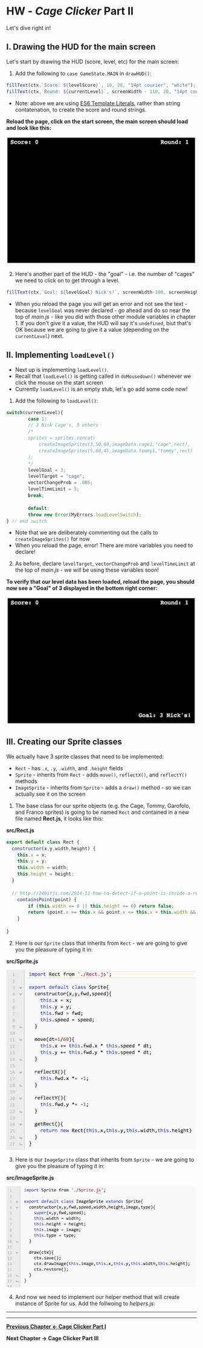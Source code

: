 # HW - *Cage Clicker* Part II

Let's dive right in!

## I. Drawing the HUD for the main screen

Let's start by drawing the HUD (score, level, etc) for the main screen:

1. Add the following to `case GameState.MAIN` in `drawHUD()`:

```js
fillText(ctx,`Score: ${levelScore}`, 10, 20, "14pt courier", "white");
fillText(ctx,`Round: ${currentLevel}`, screenWidth - 110, 20, "14pt courier", "white");
```

- Note: above we are using [ES6 Template Literals](https://developer.mozilla.org/en-US/docs/Web/JavaScript/Reference/Template_literals), rather than string contatenation, to create the score and round strings.

**Reload the page, click on the start screen, the main screen should load and look like this:**

![Screenshot](./_images/HW-cage-5.jpg)


2. Here's another part of the HUD - the "goal" - i.e. the number of "cages" we need to click on to get through a level.

```js
fillText(ctx,`Goal: ${levelGoal} Nick's!`, screenWidth-180, screenHeight-20, "14pt courier", "white");
```

- When you reload the page you will get an error and not see the text - because `levelGoal` was never declared - go ahead and do so near the top of *main.js* - like you did with those other module variables in chapter 1. If you don't give it a value, the HUD will say it's `undefined`, biut that's OK because we are going to give it a value (depending on the `currentLevel`) next.

## II. Implementing `loadLevel()`

- Next up is implementing `loadLevel()`.
- Recall that `loadLevel()` is getting called in `doMousedown()` whenever we click the mouse on the start screen
- Currently  `loadLevel()` is an empty stub, let's go add some code now!

1. Add the following to `loadLevel()`:

```js
switch(currentLevel){
		case 1:
		// 3 Nick Cage's, 5 others
		/*
		sprites = sprites.concat(	
			createImageSprites(3,50,60,imageData.cage1,"cage",rect),
			createImageSprites(5,60,45,imageData.tommy1,"tommy",rect)
		);
		*/
		levelGoal = 3;
		levelTarget = "cage";
		vectorChangeProb = .005;
		levelTimeLimit = 5;
		break;
				
		default:
		throw new Error(MyErrors.loadLevelSwitch);
} // end switch
```
- Note that we are deliberately commenting out the calls to `createImageSprites()` for now
- When you reload the page, error! There are more variables you need to declare!

2. As before, declare `levelTarget`, `vectorChangeProb` and `levelTimeLimit` at the top of *main.js* - we will be using these variables soon!

**To verify that our level data has been loaded, reload the page, you should now see a "Goal" of 3 displayed in the bottom right corner:**

![Screenshot](./_images/HW-cage-6.jpg)


## III. Creating our Sprite classes

We actually have 3 sprite classes that need to be implemented:

- `Rect` - has `.x`, `.y`, `.width`, and `.height` fields
- `Sprite` - inherits from `Rect` - adds `move()`, `reflectX()`, and `reflectY()` methods
- `ImageSprite` - inherits from `Sprite` - adds a `draw()` method - so we can actually see it on the screen

1. The base class for our sprite objects (e.g. the Cage, Tommy, Garofolo, and Franco sprites) is going to be named `Rect` and contained in a new file named **Rect.js**, it looks like this:

**src/Rect.js**
```js
export default class Rect {
  constructor(x,y,width,height) {
  	this.x = x;
  	this.y = y;
  	this.width = width;
    this.height = height;
  }
  
  // http://24bitjs.com/2014-11-how-to-detect-if-a-point-is-inside-a-rectangle-in-javascript/
	containsPoint(point) {
		if (this.width <= 0 || this.height <= 0) return false;
		return (point.x >= this.x && point.x <= this.x + this.width && point.y >= this.y && point.y <= this.y + this.height);
	}
  
}
```

2. Here is our `Sprite` class that inherits from `Rect` - we are going to give you the pleasure of typing it in:

**src/Sprite.js**

![code listing](./_images/HW-cage-7.jpg)


3. Here is our `ImageSprite` class that inherits from `Sprite` - we are going to give you the pleasure of typing it in:

**src/ImageSprite.js**

![code listing](./_images/HW-cage-8.jpg)


4. And now we need to implement our helper method that will create instance of Sprite for us. Add the follwoing to *helpers.js*:



<hr><hr>

**[Previous Chapter <- Cage Clicker Part I](HW-cage-clicker-1.md)**

**Next Chapter -> Cage Clicker Part III**
